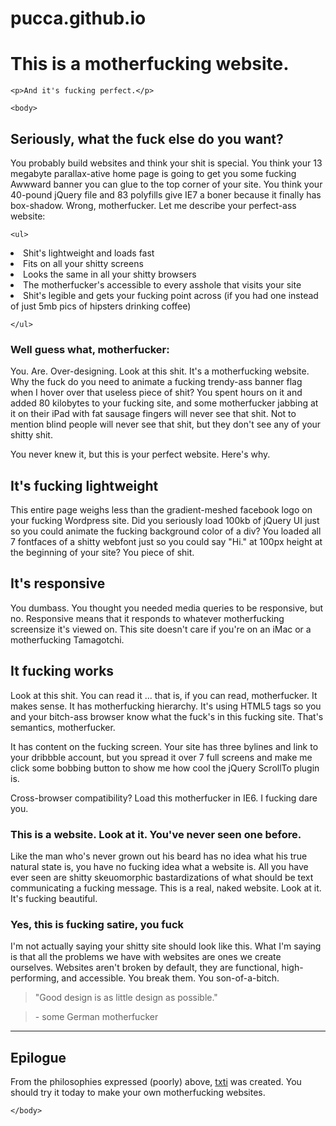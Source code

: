 # pucca.github.io


<!DOCTYPE html>
<html>
<head>
	<meta charset="utf-8" />
	<h1>This is a motherfucking website.</h1>

</head>

	<p>And it's fucking perfect.</p>

	<body>

<h2>Seriously, what the fuck else do you want?</h2>

<p>You probably build websites and think your shit is special. You think your 13 megabyte parallax-ative home page is going to get you some fucking Awwward banner you can glue to the top corner of your site. You think your 40-pound jQuery file and 83 polyfills give IE7 a boner because it finally has box-shadow. Wrong, motherfucker. Let me describe your perfect-ass website:</p>

	<ul>
<li>Shit's lightweight and loads fast</li>
<li>Fits on all your shitty screens</li>
<li>Looks the same in all your shitty browsers</li>
<li>The motherfucker's accessible to every asshole that visits your site</li>
<li>Shit's legible and gets your fucking point across (if you had one instead of just 5mb pics of hipsters drinking coffee)</li>

	</ul>

<h3>Well guess what, motherfucker:</h3>

<p>You. Are. Over-designing. Look at this shit. It's a motherfucking website. Why the fuck do you need to animate a fucking trendy-ass banner flag when I hover over that useless piece of shit? You spent hours on it and added 80 kilobytes to your fucking site, and some motherfucker jabbing at it on their iPad with fat sausage fingers will never see that shit. Not to mention blind people will never see that shit, but they don't see any of your shitty shit.</p>

<p>You never knew it, but this is your perfect website. Here's why.</p>

<h2>It's fucking lightweight</h2>

<p>This entire page weighs less than the gradient-meshed facebook logo on your fucking Wordpress site. Did you seriously load 100kb of jQuery UI just so you could animate the fucking background color of a div? You loaded all 7 fontfaces of a shitty webfont just so you could say "Hi." at 100px height at the beginning of your site? You piece of shit.</p>

<h2>It's responsive</h2>

<p>You dumbass. You thought you needed media queries to be responsive, but no. Responsive means that it responds to whatever motherfucking screensize it's viewed on. This site doesn't care if you're on an iMac or a motherfucking Tamagotchi.</p>

<h2>It fucking works</h2>

<p>Look at this shit. You can read it ... that is, if you can read, motherfucker. It makes sense. It has motherfucking hierarchy. It's using HTML5 tags so you and your bitch-ass browser know what the fuck's in this fucking site. That's semantics, motherfucker.</p>

<p>It has content on the fucking screen. Your site has three bylines and link to your dribbble account, but you spread it over 7 full screens and make me click some bobbing button to show me how cool the jQuery ScrollTo plugin is.</p>

<p>Cross-browser compatibility? Load this motherfucker in IE6. I fucking dare you.</p>

<h3>This is a website. Look at it. You've never seen one before.</h3>

<p>Like the man who's never grown out his beard has no idea what his true natural state is, you have no fucking idea what a website is. All you have ever seen are shitty skeuomorphic bastardizations of what should be text communicating a fucking message. This is a real, naked website. Look at it. It's fucking beautiful.</p>

<h3>Yes, this is fucking satire, you fuck</h3>

<p>I'm not actually saying your shitty site should look like this. What I'm saying is that all the problems we have with websites are ones we create ourselves. Websites aren't broken by default, they are functional, high-performing, and accessible. You break them. You son-of-a-bitch.</p>

<blockquote>"Good design is as little design as possible."</blockquote>
<blockquote>- some German motherfucker</blockquote>

<hr>

<h2>Epilogue</h2>

<p>From the philosophies expressed (poorly) above, <a href="http://txti.es/"> txti</a> was created. You should try it today to make your own motherfucking websites.</p>

	</body>


</html>
